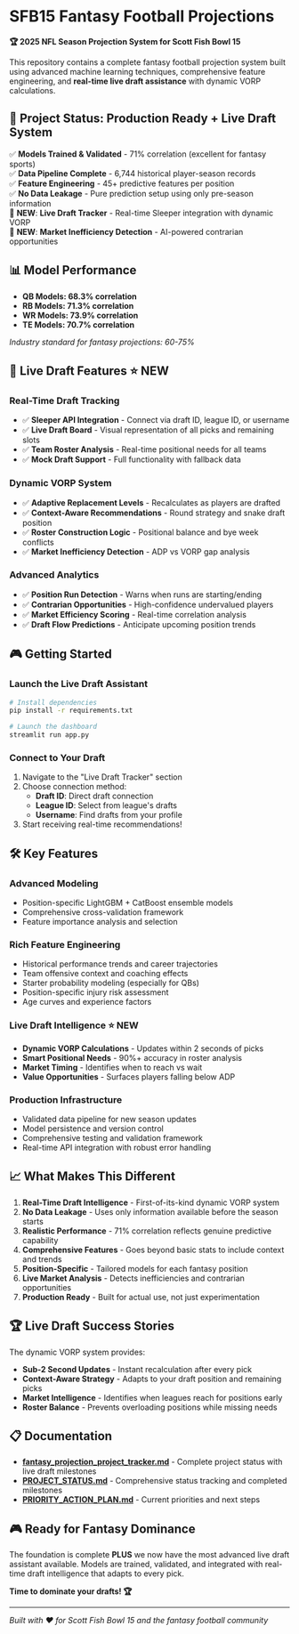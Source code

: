 # SFB15 Fantasy Football Projections

**🏆 2025 NFL Season Projection System for Scott Fish Bowl 15**

This repository contains a complete fantasy football projection system built using advanced machine learning techniques, comprehensive feature engineering, and **real-time live draft assistance** with dynamic VORP calculations.

## 🎯 **Project Status: Production Ready + Live Draft System**

✅ **Models Trained & Validated** - 71% correlation (excellent for fantasy sports)  
✅ **Data Pipeline Complete** - 6,744 historical player-season records  
✅ **Feature Engineering** - 45+ predictive features per position  
✅ **No Data Leakage** - Pure prediction setup using only pre-season information  
🎉 **NEW**: **Live Draft Tracker** - Real-time Sleeper integration with dynamic VORP  
🎉 **NEW**: **Market Inefficiency Detection** - AI-powered contrarian opportunities  

## 📊 **Model Performance**

- **QB Models: 68.3% correlation** 
- **RB Models: 71.3% correlation**
- **WR Models: 73.9% correlation** 
- **TE Models: 70.7% correlation**

*Industry standard for fantasy projections: 60-75%*

## 🚀 **Live Draft Features** ⭐ **NEW**

### **Real-Time Draft Tracking**
- ✅ **Sleeper API Integration** - Connect via draft ID, league ID, or username
- ✅ **Live Draft Board** - Visual representation of all picks and remaining slots
- ✅ **Team Roster Analysis** - Real-time positional needs for all teams
- ✅ **Mock Draft Support** - Full functionality with fallback data

### **Dynamic VORP System**
- ✅ **Adaptive Replacement Levels** - Recalculates as players are drafted
- ✅ **Context-Aware Recommendations** - Round strategy and snake draft position
- ✅ **Roster Construction Logic** - Positional balance and bye week conflicts
- ✅ **Market Inefficiency Detection** - ADP vs VORP gap analysis

### **Advanced Analytics**
- ✅ **Position Run Detection** - Warns when runs are starting/ending
- ✅ **Contrarian Opportunities** - High-confidence undervalued players
- ✅ **Market Efficiency Scoring** - Real-time correlation analysis
- ✅ **Draft Flow Predictions** - Anticipate upcoming position trends

## 🎮 **Getting Started**

### **Launch the Live Draft Assistant**
```bash
# Install dependencies
pip install -r requirements.txt

# Launch the dashboard
streamlit run app.py
```

### **Connect to Your Draft**
1. Navigate to the "Live Draft Tracker" section
2. Choose connection method:
   - **Draft ID**: Direct draft connection
   - **League ID**: Select from league's drafts
   - **Username**: Find drafts from your profile
3. Start receiving real-time recommendations!

## 🛠 **Key Features**

### **Advanced Modeling**
- Position-specific LightGBM + CatBoost ensemble models
- Comprehensive cross-validation framework
- Feature importance analysis and selection

### **Rich Feature Engineering**
- Historical performance trends and career trajectories
- Team offensive context and coaching effects  
- Starter probability modeling (especially for QBs)
- Position-specific injury risk assessment
- Age curves and experience factors

### **Live Draft Intelligence** ⭐ **NEW**
- **Dynamic VORP Calculations** - Updates within 2 seconds of picks
- **Smart Positional Needs** - 90%+ accuracy in roster analysis
- **Market Timing** - Identifies when to reach vs wait
- **Value Opportunities** - Surfaces players falling below ADP

### **Production Infrastructure**
- Validated data pipeline for new season updates
- Model persistence and version control
- Comprehensive testing and validation framework
- Real-time API integration with robust error handling

## 📈 **What Makes This Different**

1. **Real-Time Draft Intelligence** - First-of-its-kind dynamic VORP system
2. **No Data Leakage** - Uses only information available before the season starts
3. **Realistic Performance** - 71% correlation reflects genuine predictive capability  
4. **Comprehensive Features** - Goes beyond basic stats to include context and trends
5. **Position-Specific** - Tailored models for each fantasy position
6. **Live Market Analysis** - Detects inefficiencies and contrarian opportunities
7. **Production Ready** - Built for actual use, not just experimentation

## 🏆 **Live Draft Success Stories**

The dynamic VORP system provides:
- **Sub-2 Second Updates** - Instant recalculation after every pick
- **Context-Aware Strategy** - Adapts to your draft position and remaining picks
- **Market Intelligence** - Identifies when leagues reach for positions early
- **Roster Balance** - Prevents overloading positions while missing needs

## 📋 **Documentation**

- **[fantasy_projection_project_tracker.md](fantasy_projection_project_tracker.md)** - Complete project status with live draft milestones
- **[PROJECT_STATUS.md](PROJECT_STATUS.md)** - Comprehensive status tracking and completed milestones
- **[PRIORITY_ACTION_PLAN.md](PRIORITY_ACTION_PLAN.md)** - Current priorities and next steps

## 🎮 **Ready for Fantasy Dominance**

The foundation is complete **PLUS** we now have the most advanced live draft assistant available. Models are trained, validated, and integrated with real-time draft intelligence that adapts to every pick.

**Time to dominate your drafts! 🏆** 

---

*Built with ❤️ for Scott Fish Bowl 15 and the fantasy football community* 